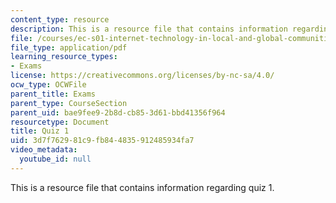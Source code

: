 ```yaml
---
content_type: resource
description: This is a resource file that contains information regarding quiz 1.
file: /courses/ec-s01-internet-technology-in-local-and-global-communities-spring-2005-summer-2005/3d7f762981c9fb844835912485934fa7_MITEC_S01S05_quiz_1.pdf
file_type: application/pdf
learning_resource_types:
- Exams
license: https://creativecommons.org/licenses/by-nc-sa/4.0/
ocw_type: OCWFile
parent_title: Exams
parent_type: CourseSection
parent_uid: bae9fee9-2b8d-cb85-3d61-bbd41356f964
resourcetype: Document
title: Quiz 1
uid: 3d7f7629-81c9-fb84-4835-912485934fa7
video_metadata:
  youtube_id: null
---
```

This is a resource file that contains information regarding quiz 1.